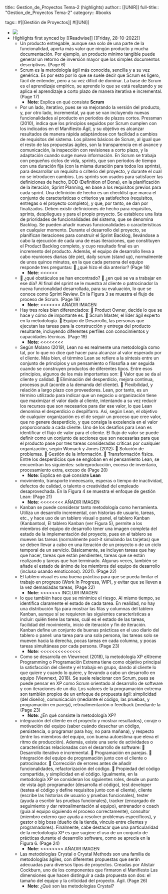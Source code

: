 title:: Gestion_de_Proyectos Tema-2 (highlights)
author:: [[UNIR]]
full-title:: "Gestion_de_Proyectos Tema-2"
category:: #books

tags:: #[[Gestión de Proyectos]] #[[UNI]]

- ![](https://readwise-assets.s3.amazonaws.com/media/uploaded_book_covers/profile_22942/50d89736-fc6a-4337-8796-0580fbe7322a.jpg)
- Highlights first synced by [[Readwise]] [[Friday, 28-10-2022]]
	- Un producto entregable, aunque sea solo de una parte de la funcionalidad, aporta más  valor  que  ningún  producto  y  mucha  documentación.  Por  ejemplo,  un producto mínimo tangible puede generar un retorno de inversión mayor que los simples documentos descriptivos. (Page 6)
	- Scrum es la metodología ágil más conocida, sencilla y a su vez genérica. Es por esto por lo que se suele decir que Scrum es ligero, fácil de entender, pero a su vez difícil de dominar. La base de Scrum es el aprendizaje empírico, se aprende lo que se está realizando y se aplica el aprendizaje a corto plazo de manera iterativa e incremental. (Page 17)
		- **Note**: Explica en qué consiste **Scrum**
	- Por un lado, iterativo, pues se va mejorando la versión del producto, y, por otro lado, incremental,  ya  que  se  van  incluyendo  nuevas  funcionalidades  al  producto  en períodos de plazos cortos. Pressman  (2010),  indica  que  los  principios  seguidos  por  Scrum  cumplen  con  los indicados en el Manifiesto Ágil, y su objetivo es alcanzar resultados de manera rápida adaptándose con facilidad a cambios de requisitos del sistema. Los pilares básicos de Scrum, al igual que el resto de  las propuestas ágiles, son la transparencia en el avance y comunicación, la inspección con revisiones a corto plazo, y la  adaptación cuando surge nueva información. En Scrum se trabaja con pequeños ciclos de vida, sprints, que son períodos de tiempo con una duración fija (con la misma duración para todos los sprints), para desarrollar un requisito o criterio del proyecto, y durante el cual no se introducen cambios. Los sprints  son  usados  para  satisfacer  las  definiciones  de  hecho,  DOD  (Definition  of Done), en la planificación de la iteración, Sprint Planning, en base a los requisitos previos  para  cada  sprint.  Una  definición  de  hecho  es  un  checklist  que  marca  el conjunto  de  características  o  criterios  ya  satisfechos  (requisitos,  entregas  o  el proyecto  completo),  y  que,  por  tanto,  se  dan  por  finalizados.  Deben  existir definiciones de hecho para requisitos, sprints, despliegues y para el propio proyecto. Se  establece  una  lista  de  prioridades  de  funcionalidades  del  sistema,  que  se denomina  Backlog.  Se  pueden  añadir  nuevas  funcionalidades  o  características  en cualquier momento. Durante el desarrollo del proyecto, se planifican iteraciones para construir  el  Sprint  Backlog,  llevándose  a  cabo  la  ejecución  de  cada  una  de  esas iteraciones, que constituyen el Product Backlog completo, y cuyo resultado final es un incremento del producto. Además, el equipo de desarrollo lleva a cabo reuniones diarias (de pie), daily scrum (stand up), normalmente de unos quince minutos, en la que cada persona del equipo responde tres preguntas:   ¿qué hizo el día anterior? (Page 18)
		- **Note**: <<<<<<
	-   ¿qué obstáculos se han encontrado?   ¿en qué se va a trabajar en ese día? Al  final  del  sprint  se  le  muestra  al  cliente  o  patrocinador  la  nueva  funcionalidad desarrollada, para su evaluación, lo que se conoce como Sprint Review. En la Figura 3 se muestra el flujo de proceso de Scrum. (Page 19)
		- **Note**: <<<<<<<
		  AÑADIR IMAGEN
	- Hay tres roles bien diferenciados:   Product Owner, decide lo que se hace y cómo de importante es.   Scrum Master, el líder ágil experto en la metodología.   Equipo de Desarrollo, las personas que ejecutan las tareas para la construcción y entrega del producto resultante, incluyendo diferentes perfiles con conocimientos y capacidades técnicas. (Page 19)
		- **Note**: <<<<<<<<
	- Según Molano (2019), Lean no es realmente una metodología como tal, por lo que no dice qué hacer para alcanzar al valor esperado por el cliente. Más bien, el término Lean  se  refiere  a  la  síntesis  entre  un  conjunto  de  principios  y  un  pensamiento  o filosofía a ser seguida cuando se construyen productos de diferentes tipos. Entre esos principios, algunos de los más importantes son:   Valor que se da al cliente y calidad.   Eliminación  del  desperdicio,  mejora  continua,  procesos  pull  (acorde  a  la demanda del cliente).   Flexibilidad, y relación a largo plazo con proveedores. Lean, por tanto, es un término utilizado para indicar que un negocio u organización tiene que maximizar el valor dado al cliente, intentando a su vez reducir los recursos que  son  necesarios  para  dar  ese  valor,  lo  que  Lean  denomina  el  desperdicio  o despilfarro. Así, según Lean, el objetivo de cualquier organización es el de seguir un proceso que cree  valor,  que  no  genere  desperdicio,  y  que  consiga  la  excelencia  en  el  valor proporcionado a cada cliente. Uno de los desafíos para Lean es identificar el flujo de valor para el cliente. El flujo de valor se puede definir como un conjunto de acciones que son necesarias para que el  producto  pase  por  tres  tareas  consideradas  críticas  por  cualquier  organización, según Womack y Jones (2012):   Solución de problemas.   Gestión de la información.   Transformación física. Entre los desperdicios que se engloban en el pensamiento Lean, se encuentran los siguientes: sobreproducción, exceso de inventario, procesamiento extra, exceso de (Page 20)
		- **Note**: Explica en qué consiste **Lean**
	- movimiento, transporte innecesario, esperas o tiempo de inactividad, defectos de calidad, o talento o creatividad del empleado desaprovechada. En la Figura 4 se muestra el enfoque de gestión Lean: (Page 21)
		- **Note**: <<<<<<<<
		  AÑADIR IMAGEN
	- Kanban se puede considerar tanto metodología como  herramienta.  Utiliza  un  desarrollo  incremental,  con  historias  de  usuario, tareas, etc., y hace uso de un tablero visual o panel, el tablero Kanban (Kanbantool, El tablero  Kanban  (ver  Figura  5), permite  a  los miembros del  equipo  de  desarrollo tener una imagen completa del estado de la implementación del proyecto, pues en el tablero se mueven las tareas (normalmente post-it simulando las tarjetas) que se deben llevar a cabo en una iteración de un proyecto o de un ciclo temporal de un servicio.  Básicamente,  se  incluyen  tareas  que  hay  que  hacer,  tareas  que  están pendientes,  tareas  que se  están  realizando  y  tareas  que  han terminado.  Algunas veces, también se añade el estado de ánimo de los miembros del equipo de desarrollo (incluso usando emoticonos). 2021). (Page 22)
	- El  tablero  visual  es  una  buena  práctica  para  que  se  pueda  limitar  el  trabajo  en progreso (Work In Progress, WIP), y evitar que se lleven a la vez demasiadas tareas, (Page 22)
		- **Note**: <<<<<<<
		  INCLUIR IMAGEN
	- lo  que  también  hace  que  se  minimice  el  riesgo.  Al  mismo  tiempo,  se  identifica claramente el estado de cada tarea. En realidad, no hay una distribución fija para mostrar las filas y columnas del tablero Kanban, aunque sí se requieren las siguientes características a incluir: quién tiene las tareas, cuál es el estado de las tareas, facilidad del movimiento, inicio de iteración y fin de iteración. Kanban define un conjunto de buenas prácticas en el uso diario del tablero o panel: una tarea para una sola persona, las tareas solo se mueven hacia la derecha, pocas tareas en cada columna, y pocas tareas simultáneas por cada persona. (Page 23)
		- **Note**: <<<<<<<<<<<<<<
	- Como se desarrolla en Viewrnext (2018), la metodología XP eXtreme Programming o Programación Extrema tiene como objetivo principal la satisfacción del cliente y el trabajo en grupo, dando al cliente lo que quiere y cuando lo quiere, y llevando a cabo un desarrollo en equipo (Viewnext, 2018). Se suele relacionar con Scrum, pues se  puede  pensar  en  XP  como  Scrum  orientado  al  desarrollo  de  software  y  con iteraciones de un día. Los  valores  de  la  programación  extrema  son  también  propios  de  un  enfoque  de propuesta  ágil:  simplicidad  (del  diseño),  comunicación  (mediante  el  código,  las pruebas,  y  programación  en  pareja),  retroalimentación  o  feedback  (mediante  la (Page 23)
		- **Note**: ¿En qué consiste la metodología XP?
	- integración del cliente en el proyecto y mostrar resultados), coraje o motivación del equipo (saber cuándo desechar un código, persistencia, o programar para hoy, no para mañana), y respecto (entre los miembros del equipo, con buena autoestima que eleva el ritmo de producción). Además,  existe  una  serie  de  actividades  o  características  relacionadas  con  el desarrollo de software:   Desarrollo iterativo e incremental.   Programación en parejas.   Integración del equipo de programación junto con el cliente o patrocinador.   Corrección de errores antes de añadir funcionalidades, refactorización del código.   Propiedad del código compartida, y simplicidad en el código. Igualmente, en la metodología XP se consideran los siguientes roles, desde un punto de vista ágil: programador (desarrolla el código), test developer (testea el código y define  requisitos  junto  con  el  cliente),  cliente  (escribe  las  historias  de  usuario  y pruebas  funcionales),  tester  (ayuda  a  escribir  las  pruebas  funcionales),  tracker (encargado de seguimiento y dar retroalimentación al equipo), entrenador o coach (guía  al  equipo  siguiendo  el  proceso  correctamente),  consultor  (miembro  externo que ayuda a resolver problemas específicos), y gestor o big boss (dueño de la tienda, vínculo entre clientes y programadores). Finalmente,  cabe  destacar  que  una  particularidad  de  la  metodología  XP  es  que sugiere el uso de un conjunto de prácticas durante el desarrollo software, como se aprecia en la Figura 6. (Page 24)
		- **Note**: <<<<<<<<
		  AÑADIR IMAGEN
	- Las metodologías Crystal o Crystal Methods son una familia de metodologías ágiles, con  diferentes  propuestas  que  serán  adecuadas  para  diversos  tipos  de  proyectos. Creadas por Alistair Cockburn, uno de los componentes que firmaron el Manifiesto Las  dimensiones  que  hacen  distinguir  a  cada  propuesta  son  dos:  el  tamaño  del equipo  y  la  criticidad  del  proyecto. Ágil. (Page 26)
		- **Note**: ¿Qué son las metodologías Crystal?